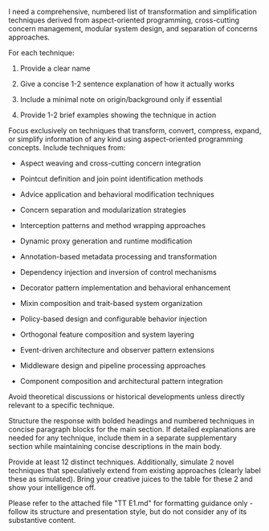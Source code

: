 I need a comprehensive, numbered list of transformation and simplification techniques derived from aspect-oriented programming, cross-cutting concern management, modular system design, and separation of concerns approaches.



For each technique:

1. Provide a clear name

2. Give a concise 1-2 sentence explanation of how it actually works

3. Include a minimal note on origin/background only if essential

4. Provide 1-2 brief examples showing the technique in action



Focus exclusively on techniques that transform, convert, compress, expand, or simplify information of any kind using aspect-oriented programming concepts. Include techniques from:



- Aspect weaving and cross-cutting concern integration

- Pointcut definition and join point identification methods

- Advice application and behavioral modification techniques

- Concern separation and modularization strategies

- Interception patterns and method wrapping approaches

- Dynamic proxy generation and runtime modification

- Annotation-based metadata processing and transformation

- Dependency injection and inversion of control mechanisms

- Decorator pattern implementation and behavioral enhancement

- Mixin composition and trait-based system organization

- Policy-based design and configurable behavior injection

- Orthogonal feature composition and system layering

- Event-driven architecture and observer pattern extensions

- Middleware design and pipeline processing approaches

- Component composition and architectural pattern integration



Avoid theoretical discussions or historical developments unless directly relevant to a specific technique.



Structure the response with bolded headings and numbered techniques in concise paragraph blocks for the main section. If detailed explanations are needed for any technique, include them in a separate supplementary section while maintaining concise descriptions in the main body.



Provide at least 12 distinct techniques. Additionally, simulate 2 novel techniques that speculatively extend from existing approaches (clearly label these as simulated). Bring your creative juices to the table for these 2 and show your intelligence off.



Please refer to the attached file "TT E1.md" for formatting guidance only - follow its structure and presentation style, but do not consider any of its substantive content.

